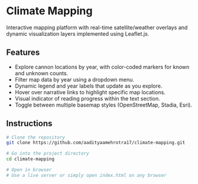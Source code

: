 # Climate Mapping

Interactive mapping platform with real-time satellite/weather overlays and dynamic visualization layers implemented using Leaflet.js.

## Features
- Explore cannon locations by year, with color-coded markers for known and unknown counts.
- Filter map data by year using a dropdown menu.
- Dynamic legend and year labels that update as you explore.
- Hover over narrative links to highlight specific map locations.
- Visual indicator of reading progress within the text section.
- Toggle between multiple basemap styles (OpenStreetMap, Stadia, Esri).

## Instructions

```bash
# Clone the repository
git clone https://github.com/aadityaamehrotra17/climate-mapping.git

# Go into the project directory
cd climate-mapping

# Open in browser
# Use a live server or simply open index.html on any browser
